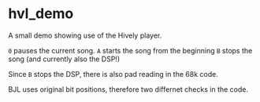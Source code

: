 # hvl_demo

A small demo showing use of the Hively player.

`0` pauses the current song.
`A` starts the song from the beginning
`B` stops the song (and currently also the DSP!)

Since `B` stops the DSP, there is also pad reading in the 68k code.

BJL uses original bit positions, therefore two differnet checks in the code.
